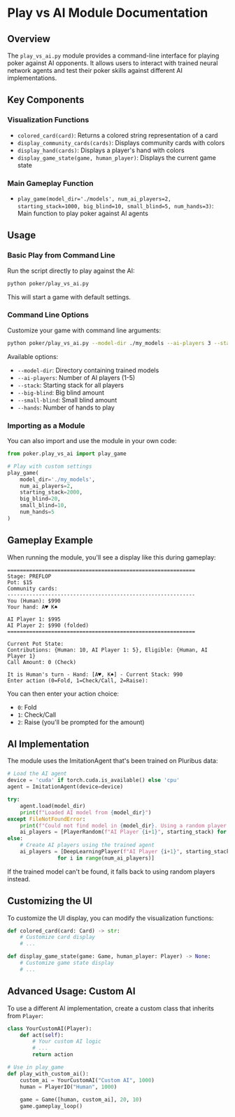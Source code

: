 # Play vs AI Module Documentation

## Overview
The `play_vs_ai.py` module provides a command-line interface for playing poker against AI opponents. It allows users to interact with trained neural network agents and test their poker skills against different AI implementations.

## Key Components

### Visualization Functions
- `colored_card(card)`: Returns a colored string representation of a card
- `display_community_cards(cards)`: Displays community cards with colors
- `display_hand(cards)`: Displays a player's hand with colors
- `display_game_state(game, human_player)`: Displays the current game state

### Main Gameplay Function
- `play_game(model_dir='./models', num_ai_players=2, starting_stack=1000, big_blind=10, small_blind=5, num_hands=3)`: Main function to play poker against AI agents

## Usage

### Basic Play from Command Line
Run the script directly to play against the AI:

```bash
python poker/play_vs_ai.py
```

This will start a game with default settings.

### Command Line Options
Customize your game with command line arguments:

```bash
python poker/play_vs_ai.py --model-dir ./my_models --ai-players 3 --stack 2000 --big-blind 20 --small-blind 10 --hands 5
```

Available options:
- `--model-dir`: Directory containing trained models
- `--ai-players`: Number of AI players (1-5)
- `--stack`: Starting stack for all players
- `--big-blind`: Big blind amount
- `--small-blind`: Small blind amount
- `--hands`: Number of hands to play

### Importing as a Module
You can also import and use the module in your own code:

```python
from poker.play_vs_ai import play_game

# Play with custom settings
play_game(
    model_dir='./my_models',
    num_ai_players=2,
    starting_stack=2000,
    big_blind=20,
    small_blind=10,
    num_hands=5
)
```

## Gameplay Example

When running the module, you'll see a display like this during gameplay:

```
============================================================
Stage: PREFLOP
Pot: $15
Community cards: 
------------------------------------------------------------
You (Human): $990
Your hand: A♥ K♠

AI Player 1: $995
AI Player 2: $990 (folded)
============================================================

Current Pot State:
Contributions: {Human: 10, AI Player 1: 5}, Eligible: {Human, AI Player 1}
Call Amount: 0 (Check)

It is Human's turn - Hand: [A♥, K♠] - Current Stack: 990
Enter action (0=Fold, 1=Check/Call, 2=Raise):
```

You can then enter your action choice:
- `0`: Fold
- `1`: Check/Call
- `2`: Raise (you'll be prompted for the amount)

## AI Implementation

The module uses the ImitationAgent that's been trained on Pluribus data:

```python
# Load the AI agent
device = 'cuda' if torch.cuda.is_available() else 'cpu'
agent = ImitationAgent(device=device)

try:
    agent.load(model_dir)
    print(f"Loaded AI model from {model_dir}")
except FileNotFoundError:
    print(f"Could not find model in {model_dir}. Using a random player instead.")
    ai_players = [PlayerRandom(f"AI Player {i+1}", starting_stack) for i in range(num_ai_players)]
else:
    # Create AI players using the trained agent
    ai_players = [DeepLearningPlayer(f"AI Player {i+1}", starting_stack, agent) 
                for i in range(num_ai_players)]
```

If the trained model can't be found, it falls back to using random players instead.

## Customizing the UI

To customize the UI display, you can modify the visualization functions:

```python
def colored_card(card: Card) -> str:
    # Customize card display
    # ...

def display_game_state(game: Game, human_player: Player) -> None:
    # Customize game state display
    # ...
```

## Advanced Usage: Custom AI

To use a different AI implementation, create a custom class that inherits from `Player`:

```python
class YourCustomAI(Player):
    def act(self):
        # Your custom AI logic
        # ...
        return action

# Use in play_game
def play_with_custom_ai():
    custom_ai = YourCustomAI("Custom AI", 1000)
    human = PlayerIO("Human", 1000)
    
    game = Game([human, custom_ai], 20, 10)
    game.gameplay_loop()
```